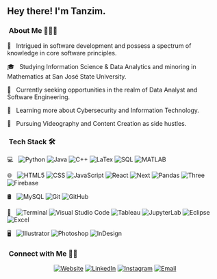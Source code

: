 <h2> Hey there! I'm Tanzim.</h2>

<h3> &nbsp;About Me  👨🏻‍💻 </h3>

 🤔 &nbsp; Intrigued in software development and possess a spectrum of knowledge in core software principles. 
 
 🎓 &nbsp; Studying Information Science & Data Analytics and minoring in Mathematics at San José State University.

 💼 &nbsp; Currently seeking opportunities in the realm of Data Analyst and Software Engineering.

 🌱 &nbsp; Learning more about Cybersecurity and Information Technology.
 
 📸 &nbsp; Pursuing Videography and Content Creation as side hustles.

<h3> &nbsp;Tech Stack  🛠 </h3>

  💻 &nbsp;
  ![Python](https://img.shields.io/badge/-Python-333333?style=flat&logo=python)
  ![Java](https://img.shields.io/badge/-Java-333333?style=flat&logo=Java&logoColor=007396)
  ![C++](https://img.shields.io/badge/-C++-333333?style=flat&logo=C%2B%2B&logoColor=00599C)
  ![LaTex](https://img.shields.io/badge/-LaTex-333333?style=flat&logo=latex)
  ![SQL](https://img.shields.io/badge/-SQL-333333?style=flat&logo=sqlite)
  ![MATLAB](https://img.shields.io/badge/-MATLAB-333333?style=flat&logo=xampp)
  
   🌐 &nbsp;
   ![HTML5](https://img.shields.io/badge/-HTML5-333333?style=flat&logo=HTML5)
   ![CSS](https://img.shields.io/badge/-CSS-333333?style=flat&logo=CSS3&logoColor=1572B6)
   ![JavaScript](https://img.shields.io/badge/-JavaScript-333333?style=flat&logo=javascript)
   ![React](https://img.shields.io/badge/-React-333333?style=flat&logo=react)
   ![Next](https://img.shields.io/badge/-Next.js-333333?style=flat&logo=nextdotjs)
   ![Pandas](https://img.shields.io/badge/-Pandas-333333?style=flat&logo=pandas)
   ![Three](https://img.shields.io/badge/-Three.js-333333?style=flat&logo=threedotjs)
   ![Firebase](https://img.shields.io/badge/-Firebase-333333?style=flat&logo=firebase)
  
   🛢 &nbsp;
   ![MySQL](https://img.shields.io/badge/-MySQL-333333?style=flat&logo=mysql)
   ![Git](https://img.shields.io/badge/-Git-333333?style=flat&logo=git)
   ![GitHub](https://img.shields.io/badge/-GitHub-333333?style=flat&logo=github)
   
   🔧 &nbsp;
   ![Terminal](https://img.shields.io/badge/-Terminal-333333?style=flat&logo=windowsterminal)
   ![Visual Studio Code](https://img.shields.io/badge/-Visual%20Studio%20Code-333333?style=flat&logo=visual-studio-code&logoColor=007ACC)
   ![Tableau](https://img.shields.io/badge/-Tableau-333333?style=flat&logo=tableau)
   ![JupyterLab](https://img.shields.io/badge/-JupyterLab-333333?style=flat&logo=jupyter)
   ![Eclipse](https://img.shields.io/badge/-Eclipse-333333?style=flat&logo=eclipse-ide&logoColor=2C2255)
   ![Excel](https://img.shields.io/badge/-Excel-333333?style=flat&logo=microsoftexcel)
   
   🖥 &nbsp;
   ![Illustrator](https://img.shields.io/badge/-Illustrator-333333?style=flat&logo=adobe-illustrator)
   ![Photoshop](https://img.shields.io/badge/-Photoshop-333333?style=flat&logo=adobe-photoshop)
   ![InDesign](https://img.shields.io/badge/-InDesign-333333?style=flat&logo=adobe-indesign)


<h3> &nbsp;Connect with Me  🤝🏻 </h3>

<p align="center">
<a href="https://www.lifeoftan.com/"><img alt="Website" src="https://img.shields.io/badge/Website-www.LifeOfTan.com-blue?style=flat-square&logo=google-chrome"></a>
<a href="https://www.linkedin.com/in/tanzimamin/"><img alt="LinkedIn" src="https://img.shields.io/badge/LinkedIn-Tanzim%20Amin%20-blue?style=flat-square&logo=linkedin"></a>
<a href="https://www.instagram.com/2ktanman/"><img alt="Instagram" src="https://img.shields.io/badge/Instagram-2ktanman_-blue?style=flat-square&logo=instagram"></a>
<a href="mailto:tanzim.amin@gmail.com"><img alt="Email" src="https://img.shields.io/badge/Email-tanzim.amin@gmail.com-blue?style=flat-square&logo=gmail"></a>
</p>
